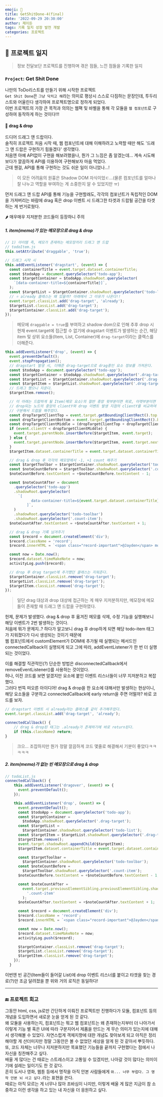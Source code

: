 ```yaml
---
emoji: 🔨
title: GetShitDone-4(final)
date: '2022-09-29 20:30:00'
author: 제이든
tags: 기록 일지 성장 발전 개발
categories: 프로젝트
---
```


## 🔨 프로젝트 일지

> 정보 전달보단 프로젝트를 진행하며 겪은 점들, 느낀 점들을 기록한 일지

### `Project`: Get Shit Done

나만의 ToDo리스트를 만들기 위해 시작한 프로젝트<br/>
`Get Shit Done`은 `그냥 닥치고 해`라는 의미로 평상시 스스로 다짐하는 문장인데, 투두리스트와 어울린다 생각하여 프로젝트명으로 정하게 되었다.<br/>
이번 프로젝트의 가장 큰 목적과 의의는 웹팩 및 바벨을 통해 각 모듈을 `웹 컴포넌트`로 구성하여 동작하게 하는 것이다!!!

#### 🤮 drag & drop

드디어 드래그 앤 드랍이다.<br/>
솔직히 프로젝트 처음 시작 때, 웹 컴포넌트에 대해 이해하려고 노력할 때만 해도 '드래그 앤 드랍은 구현하기 힘들겠다' 생각했다.<br/>
처음엔 아예 API없이 구현을 해보려했을나, 뭔가 그 느낌은 좀 알겠는데... 계속 시도해보다가 깔끔하게 API를 이용하여 구현해보자 마음 먹었다.<br/>
근데 웬걸, API를 통해 구현하는 것도 쉬운 일이 아니었나...!

> 이 모든 어려움의 원흉은 Shadow DOM 자식이었ㄷ...(물론 컴포넌트를 얼마나 잘 나누고 역할을 부여하는 게 소중한지 알 수 있었지만 ㅠ)

먼저 드래그 앤 드랍 API를 통해 기능을 구현할래도, 각각의 컴포넌트가 독립적인 DOM을 가져버리는 바람에 drag 혹은 drop 이벤트 시 드래그한 타겟과 드랍될 공간을 타겟하는 게 번거로웠다.<br/>

🌶️ 매우매우 지저분한 코드들이 등장하니 주의

##### 1. item(memo)가 있는 메모장으로 drag & drop

```js
// 1) 아이템 즉, 메모가 존재하는 메모장끼리 드래그 앤 드랍
// todoItem.js
this.setAttribute('draggable', 'true');

// 드래그 시작 시
this.addEventListener('dragstart', (event) => {
  const containerTitle = event.target.dataset.containerTitle;
  const $todoApp = document.querySelector('todo-app');
  const $targetContainer = $todoApp.shadowRoot.querySelector(
    `[data-container-title=${containerTitle}]`,
  );
  const $targetList = $targetContainer.shadowRoot.querySelector('todo-list');
  // ⭐ already 클래스는 왜 있을까? 아래에서 그 이유가 나온다!!
  event.target.classList.add('drag-target', 'already');
  $targetList.classList.add('drag-target');
  $targetContainer.classList.add('drag-target');
});
```

> 메모에 `draggable = true`를 부여하고 shadow dom으로 인해 추후 drop 시 현재 event.target에 접근할 수 없기에
> dragstart 이벤트가 발생하는 순간, 해당 item 및 상위 요소들(Item, List, Container)에 `drag-target`이라는 클랙스를 더해준다.

```js
this.addEventListener('drop', (event) => {
  event.preventDefault();
  event.stopPropagation();
  // dragstart 발생 시, 더해준 drag-target으로 drag중인 요소 정보를 가져온다.
  const $todoApp = document.querySelector('todo-app');
  const $targetContainer = $todoApp.shadowRoot.querySelector('.drag-target');
  const $targetList = $targetContainer.shadowRoot.querySelector('.drag-target');
  const $targetItem = $targetList.shadowRoot.querySelector('.drag-target');
  // 드래그 했으니 지운다.
  $targetItem.remove();

  // 이 아래는 드랍하게 될 Item(메모 요소)의 절반 중앙 윗부분이면 위로, 아랫부분이면 아래로 drop되도록
  // drop되는 노드의 중앙의 clientY와 drop 이벤트 발생 지점의 clientY를 비교하여
  // 구분해서 드랍을 해주었다.
  const dropTargetClientTop = event.target.getBoundingClientRect().top;
  const dropTargetClientBottom = event.target.getBoundingClientRect().bottom;
  const dropTargetClientMiddle = (dropTargetClientTop + dropTargetClientBottom) / 2;
  if (event.clientY < dropTargetClientMiddle) {
    event.target.parentNode.insertBefore($targetItem, event.target);
  } else {
    event.target.parentNode.insertBefore($targetItem, event.target.nextElementSibling);
  }
  $targetItem.dataset.containerTitle = event.target.dataset.containerTitle;

  // drag & drop 후 각각의 메모장에서 -1, +1 count 해주기
  const $targetToolbar = $targetContainer.shadowRoot.querySelector('todo-toolbar');
  const $noteCountBefore = $targetToolbar.shadowRoot.querySelector('.count-item');
  $noteCountBefore.textContent = +$noteCountBefore.textContent - 1;

  const $noteCountAfter = document
    .querySelector('todo-app')
    .shadowRoot.querySelector(
      `[
            data-container-title=${event.target.dataset.containerTitle}
          ]`,
    )
    .shadowRoot.querySelector('todo-toolbar')
    .shadowRoot.querySelector('.count-item');
  $noteCountAfter.textContent = +$noteCountAfter.textContent + 1;

  // drag & drop 기록 남겨주기
  const $record = document.createElement('div');
  $record.className = 'record';
  $record.innerHTML = `<span class="record-important">@Jayden</span> moved <span class="record-item">${$targetItem.dataset.itemTitle}</span> to <span class="record-container">${event.target.dataset.containerTitle}</span> from <span class="record-container">${$targetContainer.dataset.containerTitle}</span>`;

  const now = Date.now();
  $record.dataset.timeMakeNote = now;
  activityLog.push($record);

  // drop 후 drag target에 추가했던 클래스는 지워준다.
  $targetContainer.classList.remove('drag-target');
  $targetList.classList.remove('drag-target');
  $targetItem.classList.remove('drag-target');
});
```

> 일단 drag 대상과 drop 대상에 접근하는 게 매우 지저분하지만, 메모장에 메모들이 존재할 때 드래그 앤 드랍을 구현하였다.

헌제, 문제가 발생했다. drag & drop 후 옮겨진 메모를 삭제, 수정 기능을 실행해보니 해당 이벤트가 2번 발생하는 것이다.<br/>
처음에 뭐가 문제지..? 하다가 알고보니 drag 후 drop하게 되면 해당 todo-item 태그가 지워졌다가 다시 생성되는 것이기 때문에<br/>
웹 컴포넌트에서 customElement가 DOM에 추가될 때 실행되는 메서드인 connectedCallback이 실행되게 되고 그에 따라, addEventListener가 한 번 더 실행되는 것이었다.<br/>

이를 해결할 직관적인(?) 단순한 방법은 disconnectedCallback에서 removeEventListener()를 사용하는 것이었다.<br/>
허나, 이전 코드를 보면 알겠지만 요소에 붙인 이벤트 리스너들이 너무 지저분하고 복잡했다. <br/>
그러다 번뜩 떠오른 아이디어! drag & drop을 한 요소에 대해서만 발생하는 현상이니, 해당 요소들을 구분하고 connectedCallback에 early return을 주면 어떨까? 바로 코드를 보자.

```js
// dragstart 이벤트 시 already라는 클래스를 같이 추가해주었다.
event.target.classList.add('drag-target', 'already');

connectedCallback() {
    // drag & drop된 태그는 .already가 존재하기에 바로 return된다.
    if (this.className) return;
}
```

> 크으... 조잡하지만 뭔가 정말 깔끔하게 코드 몇줄로 해결해서 기분이 좋았다ㅋㅋㅋㅋㅋ

##### 2. item(memo)가 없는 빈 메모장으로 drag & drop

```js
// todoList.js
connectedCallback() {
    this.addEventListener('dragover', (event) => {
      event.preventDefault();
    });

    this.addEventListener('drop', (event) => {
      event.preventDefault();
      const $todoApp = document.querySelector('todo-app');
      const $targetContainer =
        $todoApp.shadowRoot.querySelector('.drag-target');
      const $targetList =
        $targetContainer.shadowRoot.querySelector('todo-list');
      const $targetItem = $targetList.shadowRoot.querySelector('.drag-target');
      $targetItem.remove();
      event.target.shadowRoot.appendChild($targetItem);
      $targetItem.dataset.containerTitle = event.target.dataset.containerTitle;

      const $targetToolbar =
        $targetContainer.shadowRoot.querySelector('todo-toolbar');
      const $noteCountBefore =
        $targetToolbar.shadowRoot.querySelector('.count-item');
      $noteCountBefore.textContent = +$noteCountBefore.textContent - 1;

      const $noteCountAfter =
        event.target.previousElementSibling.previousElementSibling.shadowRoot.querySelector(
          '.count-item'
        );
      $noteCountAfter.textContent = +$noteCountAfter.textContent + 1;

      const $record = document.createElement('div');
      $record.className = 'record';
      $record.innerHTML = `<span class="record-important">@Jayden</span> moved <span class="record-item">${$targetItem.dataset.itemTitle}</span> to <span class="record-container">${event.target.dataset.containerTitle}</span> from <span class="record-container">${$targetContainer.dataset.containerTitle}</span>`;

      const now = Date.now();
      $record.dataset.timeMakeNote = now;
      activityLog.push($record);

      $targetContainer.classList.remove('drag-target');
      $targetList.classList.remove('drag-target');
      $targetItem.classList.remove('drag-target');
    });
  }
```

이번엔 빈 공간(Item들이 들어갈 List)에 drop 이벤트 리스너를 붙이고 타겟을 찾는 경로(?)만 조금 달려졌을 뿐 위와 거의 로직은 동일하다!

---

### 🔚 프로젝트 회고

그동안 html, css, js로만 간단하게 이뤄진 프로젝트만 진행하다가 모듈, 컴포넌트 등의 개념을 도입하면서 새로운 눈을 얻게 된 것 같다.<br/>
왜 모듈을 사용하는지, 컴포넌트는 뭐고 웹 컴포넌트는 왜 존재하는지부터 더 나아가서 이렇게 기능 별 혹은 UI에 따라 구분지어서 제품을 만드는 게 무슨 의미가 있는지에 대해서 생각해볼 수 있었다. 자연스럽게 객체지향에 대한 개념도 찾아보게 되고 아직은 정리해야할 게 산더미지만 정말 그동안은 볼 수 없었던 세상을 알게 된 것 같아서 뿌듯하다.<br/>
또, 코드 자체는 너무나 지저분하지만 목표했던 기능들을 끝까지 구현했다는 점에서 나 자신을 칭찬해주고 싶다.<br/>
배울 게 많다는 건 때로는 스트레스이고 고통일 수 있겠지만, 나아갈 것이 많다는 의미이기에 설레는 일이기도 한 것 같다.<br/>
흔히 도서나 영화, 웹툰 등에서 명작을 아직 안본 사람들에게 `와... 너무 부럽다. 그 명작 안본 뇌 사고 싶다.`라는 표현을 쓴다.<br/>
때로는 아직 모르는 게 너무나 많아 조바심이 나지만, 이렇게 배울 게 많은 지금이 참 소중하고 이런 생각을 하고 있는 내 자신을 더 응원하고 싶다.<br/>

```toc

```
